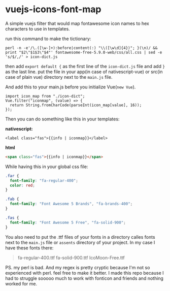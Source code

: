 # vuejs-icons-font-map
A simple vuejs filter that would map fontawesome icon names to hex characters to use in templates.

run this command to make the tictionary:
```
perl -n -e'/\.([\w-]+):before|content(:) "\\([\w\d]{4})"; }(\n)/ && print "$2\"$1$3\"$4"' fontawesome-free-5.9.0-web/css/all.css | sed -e 's/$/,/' > icon-dict.js
```
then add `export default {` as the first line of the `icon-dict.js` file and add `}` as the last line.
put the file in your app(in case of nativescript-vue) or src(in case of plain vue) directory next to the `main.js` file.

And add this to your main.js before you initialize Vue(`new Vue`).
```
import icon_map from "./icon-dict";
Vue.filter("iconmap", (value) => {
  return String.fromCharCode(parseInt(icon_map[value], 16));
});
```
Then you can do something like this in your templates:

**nativescript:**
```
<label class="fas">{{info | iconmap}}</label>
```

**html**
```html
<span class="fas">{{info | iconmap}}</span>
```

While having this in your global css file:
```css
.far {
  font-family: "fa-regular-400";
  color: red;
}

.fab {
  font-family: "Font Awesome 5 Brands", "fa-brands-400";
}

.fas {
  font-family: "Font Awesome 5 Free", "fa-solid-900";
}
```

You also need to put the .ttf files of your fonts in a directory calles fonts next to
the `main.js` file or `assents` directory of your project. In my case I have these
fonts there:
> fa-regular-400.ttf  fa-solid-900.ttf  IcoMoon-Free.ttf

PS. my perl is bad. And my regex is pretty cryptic because I'm not so experienced with perl.
feel free to make it better.
I made this repo because I had to struggle sooooo much to work with fonticon and friends and nothing worked for me.
